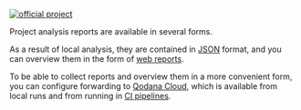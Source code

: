 [//]: # (title: Inspection results)

[![official project](https://jb.gg/badges/official-flat-square.svg)](https://confluence.jetbrains.com/display/ALL/JetBrains+on+GitHub)

Project analysis reports are available in several forms.

As a result of local analysis, they are contained in [JSON](qodana-sarif-output.md) format, and you can overview them in 
the form of [web reports](ui-overview.md). 

To be able to collect reports and overview them in a more convenient form, you can configure forwarding to 
[Qodana Cloud](cloud-overview-reports.xml), which is available from local runs and from running in [CI pipelines](ci.md).


